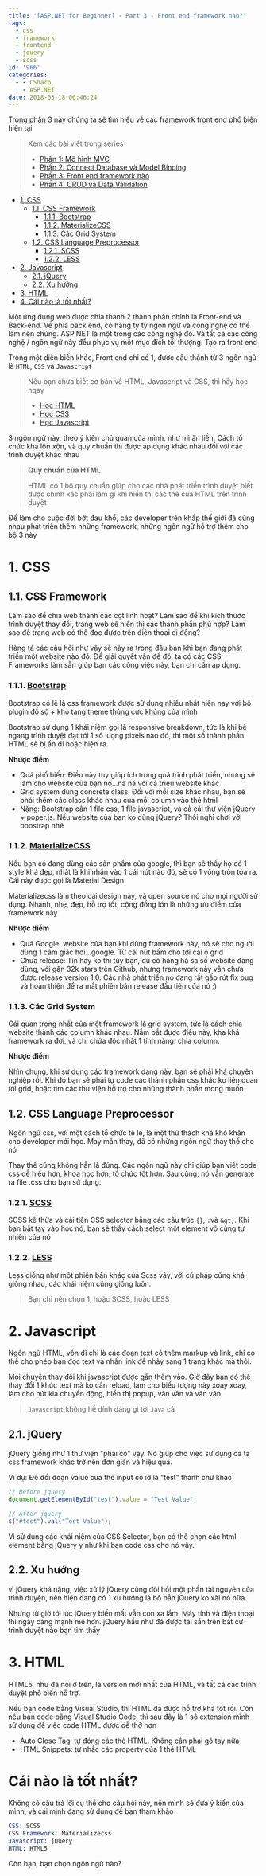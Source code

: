 ```yaml
---
title: '[ASP.NET for Beginner] - Part 3 - Front end framework nào?'
tags:
  - css
  - framework
  - frontend
  - jquery
  - scss
id: '966'
categories:
  - - CSharp
    - ASP.NET
date: 2018-03-18 06:46:24
---
```


Trong phần 3 này chúng ta sẽ tìm hiểu về các framework front end phổ biến hiện tại

<!-- more -->

> Xem các bài viết trong series
> 
> *   [Phần 1: Mô hình MVC](https://coding4food.net/2018/03/04/asp-net-for-beginner-part-1-mvc/)
> *   [Phần 2: Connect Database và Model Binding](https://coding4food.net/2018/03/11/asp-net-for-beginner-part-2-connect-database-and-model-binding/)
> *   [Phần 3: Front end framework nào](https://coding4food.net/2018/03/18/asp-net-for-beginner-part-3-front-end-framework-nao/)
> *   [Phần 4: CRUD và Data Validation](https://coding4food.net/2018/03/25/aspnet-for-beginner-part-4-crud-va-data-validation/)

<!-- TOC -->

- [1. CSS](#1-css)
    - [1.1. CSS Framework](#11-css-framework)
        - [1.1.1. Bootstrap](#111-bootstrap)
        - [1.1.2. MaterializeCSS](#112-materializecss)
        - [1.1.3. Các Grid System](#113-c%C3%A1c-grid-system)
    - [1.2. CSS Language Preprocessor](#12-css-language-preprocessor)
        - [1.2.1. SCSS](#121-scss)
        - [1.2.2. LESS](#122-less)
- [2. Javascript](#2-javascript)
    - [2.1. jQuery](#21-jquery)
    - [2.2. Xu hướng](#22-xu-h%C6%B0%E1%BB%9Bng)
- [3. HTML](#3-html)
- [4. Cái nào là tốt nhất?](#4-c%C3%A1i-n%C3%A0o-l%C3%A0-t%E1%BB%91t-nh%E1%BA%A5t)

<!-- /TOC -->

Một ứng dụng web được chia thành 2 thành phần chính là Front-end và Back-end. Về phía back end, có hàng ty tỷ ngôn ngữ và công nghệ có thể làm nên chúng. ASP.NET là một trong các công nghệ đó. Và tất cả các công nghệ / ngôn ngữ này đều phục vụ một mục đích tối thượng: Tạo ra front end

Trong một diễn biến khác, Front end chỉ có 1, được cấu thành từ 3 ngôn ngữ là `HTML`, `CSS` và `Javascript`

> Nếu bạn chưa biết cơ bản về HTML, Javascript và CSS, thì hãy học ngay
> * [Học HTML](https://www.w3schools.com/html/default.asp)
> * [Học CSS](https://www.w3schools.com/css/)
> * [Học Javascript](https://www.w3schools.com/js/)

3 ngôn ngữ này, theo ý kiến chủ quan của mình, như mì ăn liền. Cách tổ chức khá lộn xộn, và quy chuẩn thì được áp dụng khác nhau đối với các trình duyệt khác nhau

> **Quy chuẩn của HTML**
> 
> HTML có 1 bộ quy chuẩn giúp cho các nhà phát triển trình duyệt biết được chính xác phải làm gì khi hiển thị các thẻ của HTML trên trình duyệt

Để làm cho cuộc đời bớt đau khổ, các developer trên khắp thế giới đã cùng nhau phát triển thêm những framework, những ngôn ngữ hỗ trợ thêm cho bộ 3 này

# 1. CSS
<a id="markdown-css" name="css"></a>

## 1.1. CSS Framework
<a id="markdown-css-framework" name="css-framework"></a>

Làm sao để chia web thành các cột linh hoạt? Làm sao để khi kích thước trình duyệt thay đổi, trang web sẽ hiển thị các thành phần phù hợp? Làm sao để trang web có thể đọc được trên điện thoại di động?

Hàng tá các câu hỏi như vậy sẽ nảy ra trong đầu bạn khi bạn đang phát triển một website nào đó. Để giải quyết vấn đề đó, ta có các CSS Frameworks làm sẵn giúp bạn các công việc này, bạn chỉ cần áp dụng.

### 1.1.1. [Bootstrap](http://getbootstrap.com/)
<a id="markdown-bootstrap" name="bootstrap"></a>

Bootstrap có lẽ là css framework được sử dụng nhiều nhất hiện nay với bộ plugin đồ sộ + kho tàng theme thủng cực khủng của mình

Bootstrap sử dụng 1 khái niệm gọi là responsive breakdown, tức là khi bề ngang trình duyệt đạt tới 1 số lượng pixels nào đó, thì một số thành phần HTML sẽ bị ẩn đi hoặc hiện ra.

**Nhược điểm**

* Quá phổ biến: Điều này tuy giúp ích trong quá trình phát triển, nhưng sẽ làm cho website của bạn nó...na ná với cả triệu website khác
* Grid system dùng concrete class: Đối với mỗi size khác nhau, bạn sẽ phải thêm các class khác nhau của mỗi column vào thẻ html
* Nặng: Bootstrap cần 1 file css, 1 file javascript, và cả cái thư viện jQuery + poper.js. Nếu website của bạn ko dùng jQuery? Thôi nghỉ chơi với boostrap nhé

### 1.1.2. [MaterializeCSS](http://materializecss.com/)
<a id="markdown-materializecss" name="materializecss"></a>

Nếu bạn có đang dùng các sản phẩm của google, thì bạn sẽ thấy họ có 1 style khá đẹp, nhất là khi nhấn vào 1 cái nút nào đó, sẽ có 1 vòng tròn tỏa ra. Cái này được gọi là Material Design

Materializecss làm theo cái design này, và open source nó cho mọi người sử dụng. Nhanh, nhẹ, đẹp, hỗ trợ tốt, cộng đồng lớn là những ưu điểm của framework này

**Nhược điểm**

* Quá Google: website của bạn khi dùng framework này, nó sẽ cho người dùng 1 cảm giác hơi...google. Từ cái nút bấm cho tới cái ô grid
* Chưa release: Tin hay ko thì tùy bạn, dù có hằng hà sa số website đang dùng, với gần 32k stars trên Github, nhưng framework này vẫn chưa được release version 1.0. Các nhà phát triển nó đang rất gấp rút fix bug và hoàn thiện để ra mắt phiên bản release đầu tiên của nó ;)

### 1.1.3. Các Grid System
<a id="markdown-c%C3%A1c-grid-system" name="c%C3%A1c-grid-system"></a>

Cái quan trọng nhất của một framework là grid system, tức là cách chia website thành các column khác nhau. Nắm bắt được điều này, kha khá framework ra đời, và chỉ chứa độc nhất 1 tính năng: chia column.

**Nhược điểm**

Nhìn chung, khi sử dụng các framework dạng này, bạn sẽ phải khá chuyên nghiệp rồi. Khi đó bạn sẽ phải tự code các thành phần css khác ko liên quan tới grid, hoặc tìm các thư viện hỗ trợ cho những thành phần mong muốn

## 1.2. CSS Language Preprocessor
<a id="markdown-css-language-preprocessor" name="css-language-preprocessor"></a>

Ngôn ngữ css, với một cách tổ chức tè le, là một thử thách khá khó khăn cho developer mới học. May mắn thay, đã có những ngôn ngữ thay thế cho nó

Thay thế cũng không hẳn là đúng. Các ngôn ngữ này chỉ giúp bạn viết code css dễ hiểu hơn, khoa học hơn, tổ chức tốt hơn. Sau cùng, nó vẫn generate ra file .css cho bạn sử dụng.

### 1.2.1. [SCSS](https://sass-lang.com/)
<a id="markdown-scss" name="scss"></a>

SCSS kế thừa và cải tiến CSS selector bằng các cấu trúc `{}`, `:`và `&gt;`. Khi bạn bắt tay vào học nó, bạn sẽ thấy cách select một element vô cùng tự nhiên của nó

### 1.2.2. [LESS](http://lesscss.org/)
<a id="markdown-less" name="less"></a>

Less giống như một phiên bản khác của Scss vậy, với cú pháp cũng khá giống nhau, các khái niệm cũng giống luôn.

> Bạn chỉ nên chọn 1, hoặc SCSS, hoặc LESS

# 2. Javascript
<a id="markdown-javascript" name="javascript"></a>

Ngôn ngữ HTML, vốn dĩ chỉ là các đoạn text có thêm markup và link, chỉ có thể cho phép bạn đọc text và nhấn link để nhảy sang 1 trang khác mà thôi.

Mọi chuyện thay đổi khi javascript được gắn thêm vào. Giờ đây bạn có thể thay đổi 1 khúc text mà ko cần reload, làm cho biểu tượng này xoay xoay, làm cho nút kia chuyển động, hiển thị popup, vân vân và vân vân.

> `Javascript` không hề dính dáng gì tới `Java` cả

## 2.1. jQuery
<a id="markdown-jquery" name="jquery"></a>

jQuery giống như 1 thư viện "phải có" vậy. Nó giúp cho việc sử dụng cả tá css framework khác trở nên đơn giản và hiệu quả.

Ví dụ: Để đổi đoạn value của thẻ input có id là "test" thành chữ khác

```js
// Before jquery
document.getElementById("test").value = "Test Value";

// After jquery
$("#test").val("Test Value");
```

Vì sử dụng các khái niệm của CSS Selector, bạn có thể chọn các html element bằng jQuery y như khi bạn code css cho nó vậy.

## 2.2. Xu hướng
<a id="markdown-xu-h%C6%B0%E1%BB%9Bng" name="xu-h%C6%B0%E1%BB%9Bng"></a>

vì jQuery khá nặng, việc xử lý jQuery cũng đòi hỏi một phần tài nguyên của trình duyện, nên hiện đang có 1 xu hướng là bỏ hẳn jQuery ko xài nó nữa.

Nhưng từ giờ tới lúc jQuery biến mất vẫn còn xa lắm. Máy tính và điện thoại thì ngày càng mạnh mẽ hơn. jQuery hầu như đã được tải sẵn trên bất cứ trình duyệt nào bạn tìm thấy

# 3. HTML
<a id="markdown-html" name="html"></a>

HTML5, như đã nói ở trên, là version mới nhất của HTML, và tất cả các trình duyệt phổ biến hỗ trợ.

Nếu bạn code bằng Visual Studio, thì HTML đã được hỗ trợ khá tốt rồi. Còn nếu bạn code bằng Visual Studio Code, thì sau đây là 1 số extension mình sử dụng để việc code HTML được dễ thở hơn

*   Auto Close Tag: tự đóng các thẻ HTML. Không cần phải gõ tay nữa
*   HTML Snippets: tự nhắc các property của 1 thẻ HTML

# Cái nào là tốt nhất?
<a id="markdown-c%C3%A1i-n%C3%A0o-l%C3%A0-t%E1%BB%91t-nh%E1%BA%A5t%3F" name="c%C3%A1i-n%C3%A0o-l%C3%A0-t%E1%BB%91t-nh%E1%BA%A5t%3F"></a>

Không có câu trả lời cụ thể cho câu hỏi này, nên mình sẽ đưa ý kiến của mình, và cái mình đang sử dụng để bạn tham khảo

```s
CSS: SCSS
CSS Framework: Materializecss
Javascript: jQuery
HTML: HTML5
```

Còn bạn, bạn chọn ngôn ngữ nào?